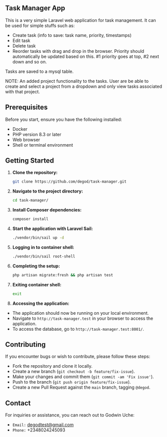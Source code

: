 ## Task Manager App

This is a very simple Laravel web application for task management. It can be used for simple stuffs such as:

- Create task (info to save: task name, priority, timestamps)
- Edit task
- Delete task
- Reorder tasks with drag and drop in the browser. Priority should automatically be updated based on this. #1 priority goes at top, #2 next down and so on.

Tasks are saved to a mysql table.

NOTE: An added project functionality to the tasks. User are be able to create and select a project from a dropdown and only view tasks associated with that project.

## Prerequisites

Before you start, ensure you have the following installed:

- Docker
- PHP version 8.3 or later
- Web browser
- Shell or terminal environment

## Getting Started

1. **Clone the repository:**

   ```bash
   git clone https://github.com/degod/task-manager.git
   ```

2. **Navigate to the project directory:**

	```bash
	cd task-manager/
	```

3. **Install Composer dependencies:**

	```bash
	composer install
	```

4. **Start the application with Laravel Sail:**

	```bash
	./vendor/bin/sail up -d
	```

5. **Logging in to container shell:**

	```bash
	./vendor/bin/sail root-shell
	```

6. **Completing the setup:**

	```bash
	php artisan migrate:fresh && php artisan test
	```

7. **Exiting container shell:**

	```bash
	exit
	```

8. **Accessing the application:**

- The application should now be running on your local environment.
- Navigate to `http://task-manager.test` in your browser to access the application.
- To access the database, go to `http://task-manager.test:8001/`.

## Contributing

If you encounter bugs or wish to contribute, please follow these steps:

- Fork the repository and clone it locally.
- Create a new branch (`git checkout -b feature/fix-issue`).
- Make your changes and commit them (`git commit -am 'Fix issue'`).
- Push to the branch (`git push origin feature/fix-issue`).
- Create a new Pull Request against the `main` branch, tagging `@degod`.

## Contact

For inquiries or assistance, you can reach out to Godwin Uche:

- `Email:` degodtest@gmail.com
- `Phone:` +2348024245093
